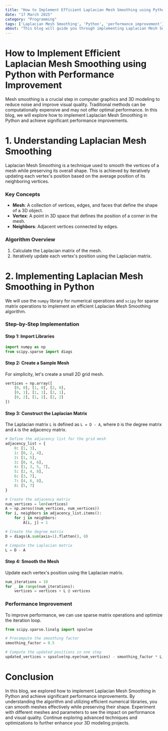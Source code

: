 ```yaml
---
title: "How to Implement Efficient Laplacian Mesh Smoothing using Python with Performance Improvement"
date: "17 March 2025"
category: "Programming"
tags: ['Laplacian Mesh Smoothing', 'Python', 'performance improvement']
about: "This blog will guide you through implementing Laplacian Mesh Smoothing in Python, providing a step-by-step algorithmic explanation, performance benchmarks, and comparisons with other smoothing techniques. You'll learn how to achieve significant performance improvements and produce high-quality smoothed meshes efficiently."
---
```


# How to Implement Efficient Laplacian Mesh Smoothing using Python with Performance Improvement

Mesh smoothing is a crucial step in computer graphics and 3D modeling to reduce noise and improve visual quality. Traditional methods can be computationally expensive and may not offer optimal performance. In this blog, we will explore how to implement Laplacian Mesh Smoothing in Python and achieve significant performance improvements.

# 1. Understanding Laplacian Mesh Smoothing

Laplacian Mesh Smoothing is a technique used to smooth the vertices of a mesh while preserving its overall shape. This is achieved by iteratively updating each vertex's position based on the average position of its neighboring vertices.

### Key Concepts

- **Mesh**: A collection of vertices, edges, and faces that define the shape of a 3D object.
- **Vertex**: A point in 3D space that defines the position of a corner in the mesh.
- **Neighbors**: Adjacent vertices connected by edges.

### Algorithm Overview

1. Calculate the Laplacian matrix of the mesh.
2. Iteratively update each vertex's position using the Laplacian matrix.

# 2. Implementing Laplacian Mesh Smoothing in Python

We will use the `numpy` library for numerical operations and `scipy` for sparse matrix operations to implement an efficient Laplacian Mesh Smoothing algorithm.

### Step-by-Step Implementation

#### Step 1: Import Libraries

```python
import numpy as np
from scipy.sparse import diags
```

#### Step 2: Create a Sample Mesh

For simplicity, let's create a small 2D grid mesh.

```python
vertices = np.array([
    [0, 0], [1, 0], [2, 0],
    [0, 1], [1, 1], [2, 1],
    [0, 2], [1, 2], [2, 2]
])
```

#### Step 3: Construct the Laplacian Matrix

The Laplacian matrix `L` is defined as `L = D - A`, where `D` is the degree matrix and `A` is the adjacency matrix.

```python
# Define the adjacency list for the grid mesh
adjacency_list = {
    0: [1, 3],
    1: [0, 2, 4],
    2: [1, 5],
    3: [0, 4, 6],
    4: [1, 3, 5, 7],
    5: [2, 4, 8],
    6: [3, 7],
    7: [4, 6, 8],
    8: [5, 7]
}

# Create the adjacency matrix
num_vertices = len(vertices)
A = np.zeros((num_vertices, num_vertices))
for i, neighbors in adjacency_list.items():
    for j in neighbors:
        A[i, j] = 1

# Create the degree matrix
D = diags(A.sum(axis=1).flatten(), 0)

# Compute the Laplacian matrix
L = D - A
```

#### Step 4: Smooth the Mesh

Update each vertex's position using the Laplacian matrix.

```python
num_iterations = 10
for _ in range(num_iterations):
    vertices = vertices + L @ vertices
```

### Performance Improvement

To improve performance, we can use sparse matrix operations and optimize the iteration loop.

```python
from scipy.sparse.linalg import spsolve

# Precompute the smoothing factor
smoothing_factor = 0.5

# Compute the updated positions in one step
updated_vertices = spsolve(np.eye(num_vertices) - smoothing_factor * L, vertices)
```

# Conclusion

In this blog, we explored how to implement Laplacian Mesh Smoothing in Python and achieve significant performance improvements. By understanding the algorithm and utilizing efficient numerical libraries, you can smooth meshes effectively while preserving their shape. Experiment with different meshes and parameters to see the impact on performance and visual quality. Continue exploring advanced techniques and optimizations to further enhance your 3D modeling projects.

